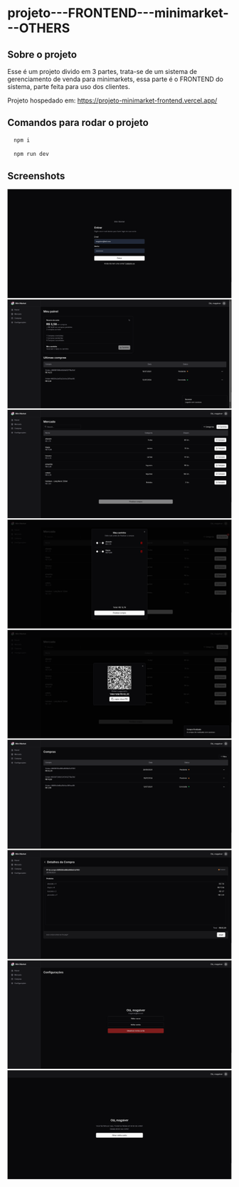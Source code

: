 # projeto---FRONTEND---minimarket---OTHERS

## Sobre o projeto
Esse é um projeto divido em 3 partes, trata-se de um sistema de gerenciamento de venda para minimarkets, essa parte é o FRONTEND do sistema, parte feita para uso dos clientes.

Projeto hospedado em: https://projeto-minimarket-frontend.vercel.app/

## Comandos para rodar o projeto

```bash
  npm i
```
```bash
  npm run dev
```

## Screenshots
![App Screenshot](/public/picture_01.png)
![App Screenshot](/public/picture_02.png)
![App Screenshot](/public/picture_03.png)
![App Screenshot](/public/picture_04.png)
![App Screenshot](/public/picture_05.png)
![App Screenshot](/public/picture_06.png)
![App Screenshot](/public/picture_07.png)
![App Screenshot](/public/picture_08.png)
![App Screenshot](/public/picture_09.png)